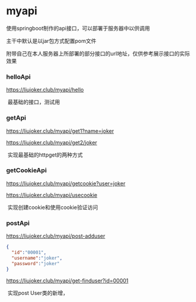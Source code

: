 # myapi
使用springboot制作的api接口，可以部署于服务器中以供调用

主干中默认是以jar包方式配置pom文件

附带自己在本人服务器上所部署的部分接口的url地址，仅供参考展示接口的实际效果



### helloApi

https://liujoker.club/myapi/hello

​	最基础的接口，测试用



### getApi

https://liujoker.club/myapi/get1?name=joker

https://liujoker.club/myapi/get2/joker

​	实现最基础的httpget的两种方式



### getCookieApi

https://liujoker.club/myapi/getcookie?user=joker

https://liujoker.club/myapi/usecookie

​	实现创建cookie和使用cookie验证访问



### postApi

https://liujoker.club/myapi/post-adduser

```json
{
  "id":"00001",
  "username":"joker",
  "password":"joker"
}
```

https://liujoker.club/myapi/get-finduser?id=00001

​	实现post User类的新增，
